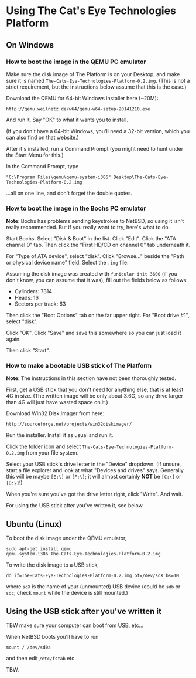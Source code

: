 Using The Cat's Eye Technologies Platform
===================================

On Windows
----------

### How to boot the image in the QEMU PC emulator ###

Make sure the disk image of The Platform is on your Desktop, and make sure
it is named `The-Cats-Eye-Technologies-Platform-0.2.img`.  (This is not a
strict requirement, but the instructions below assume that this is the case.)

Download the QEMU for 64-bit Windows installer here (~20M):

    http://qemu.weilnetz.de/w64/qemu-w64-setup-20141210.exe

And run it.  Say "OK" to what it wants you to install.

(If you don't have a 64-bit Windows, you'll need a 32-bit version, which
you can also find on that website.)

After it's installed, run a Command Prompt (you might need to hunt under
the Start Menu for this.)

In the Command Prompt, type

    "C:\Program Files\qemu\qemu-system-i386" Desktop\The-Cats-Eye-Technologies-Platform-0.2.img

...all on one line, and don't forget the double quotes.

### How to boot the image in the Bochs PC emulator ###

**Note**: Bochs has problems sending keystrokes to NetBSD, so using it
isn't really recommended.  But if you really want to try, here's what to do.

Start Bochs.  Select "Disk & Boot" in the list.  Click "Edit".
Click the "ATA channel 0" tab.  Then click the "First HD/CD on channel 0"
tab underneath it.

For "Type of ATA device", select "disk".  Click "Browse..." beside the
"Path or physical device name" field.  Select the `.img` file.

Assuming the disk image was created with `funicular init 3600` (if you don't
know, you can assume that it was), fill out the fields below as follows:

*   Cylinders: 7314
*   Heads: 16
*   Sectors per track: 63

Then click the "Boot Options" tab on the far upper right.
For "Boot drive #1", select "disk".

Click "OK".  Click "Save" and save this somewhere so you can just
load it again.

Then click "Start".

### How to make a bootable USB stick of The Platform ###

**Note**: The instructions in this section have not been thoroughly tested.

First, get a USB stick that you don't need for anything else, that is at
least 4G in size.  (The written image will be only about 3.6G, so any drive
larger than 4G will just have wasted space on it.)

Download Win32 Disk Imager from here:

    http://sourceforge.net/projects/win32diskimager/

Run the installer.  Install it as usual and run it.

Click the folder icon and select `The-Cats-Eye-Technologies-Platform-0.2.img`
from your file system.

Select your USB stick's drive letter in the "Device" dropdown.  (If unsure,
start a file explorer and look at what "Devices and drives" says.  Generally
this will be maybe `[E:\]` or `[F:\]`; it will almost certainly **NOT** be
`[C:\]` or `[D:\]`!)

When you're sure you've got the drive letter right, click "Write".  And wait.

For using the USB stick after you've written it, see below.

Ubuntu (Linux)
--------------

To boot the disk image under the QEMU emulator,

    sudo apt-get install qemu
    qemu-system-i386 The-Cats-Eye-Technologies-Platform-0.2.img

To write the disk image to a USB stick,

    dd if=The-Cats-Eye-Technologies-Platform-0.2.img of=/dev/sdX bs=1M

where `sdX` is the name of your (unmounted) USB device (could be `sdb` or
`sdc`; check `mount` while the device is still mounted.)

Using the USB stick after you've written it
-------------------------------------------

TBW make sure your computer can boot from USB, etc...

When NetBSD boots you'll have to run

    mount / /dev/sd0a

and then edit `/etc/fstab` etc.

TBW.
